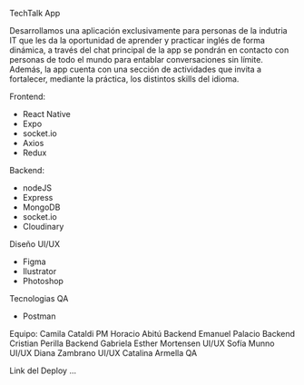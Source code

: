 TechTalk App

Desarrollamos una aplicación exclusivamente para personas de la indutria IT que les da la oportunidad de aprender y practicar inglés de forma dinámica, a través del chat principal de la app se pondrán en contacto con personas de todo el mundo para entablar conversaciones sin límite. Además, la app cuenta con una sección de actividades que invita a fortalecer, mediante la práctica, los distintos skills del idioma.

Frontend:
- React Native
- Expo
- socket.io
- Axios
- Redux

Backend:
- nodeJS
- Express
- MongoDB
- socket.io
- Cloudinary

Diseño UI/UX
- Figma
- Ilustrator
- Photoshop

Tecnologias QA
- Postman

Equipo:
Camila Cataldi PM
Horacio Abitú	Backend
Emanuel Palacio	Backend
Cristian Perilla Backend
Gabriela Esther Mortensen	UI/UX
Sofía Munno	UI/UX
Diana Zambrano	UI/UX
Catalina Armella	QA

Link del Deploy ...


